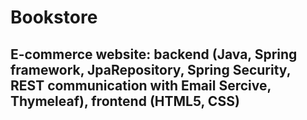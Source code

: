# Bookstore
## E-commerce website: backend (Java, Spring framework, JpaRepository, Spring Security, REST communication with Email Sercive, Thymeleaf), frontend (HTML5, CSS)
